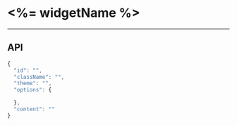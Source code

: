 # <%= widgetName %>
---


## API

```javascript
{
  "id": "",
  "className": "",
  "theme": "",
  "options": {

  },
  "content": ""
}
```